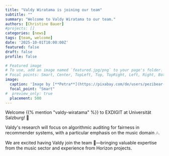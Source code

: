```yaml
---
title: "Valdy Wiratama is joining our team"
subtitle: ""
summary: "Welcome to Valdy Wiratama to our team."
authors: [Christine Bauer]
#projects: []
categories: [news]
tags: [team, welcome]
date: '2025-10-01T10:00:00Z'
featured: false
draft: false
profile: false

# Featured image
# To use, add an image named `featured.jpg/png` to your page's folder.
# Focal points: Smart, Center, TopLeft, Top, TopRight, Left, Right, BottomLeft, Bottom, BottomRight.
image:
  caption: 'Image by [**Petra**](https://pixabay.com/de/users/pezibear-526143/?utm_source=link-attribution&utm_medium=referral&utm_campaign=image&utm_content=772389) from [**Pixabay**](https://pixabay.com/de//?utm_source=link-attribution&utm_medium=referral&utm_campaign=image&utm_content=772389).' 
  focal_point: "Smart"
#  preview_only: true
  placement: 500
---
```


Welcome {{% mention "valdy-wiratama" %}}  to EXDIGIT at Universität Salzburg! 👋

Valdy's research will focus on algorithmic auditing for fairness in recommender systems, with a particular emphasis on the music domain 🎶.

We are excited having Valdy join the team 🙂—bringing valuable expertise from the music sector and experience from Horizon projects.